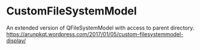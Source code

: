 # CustomFileSystemModel
An extended version of QFileSystemModel with access to parent directory.
https://arunpkqt.wordpress.com/2017/01/05/custom-filesystemmodel-display/
